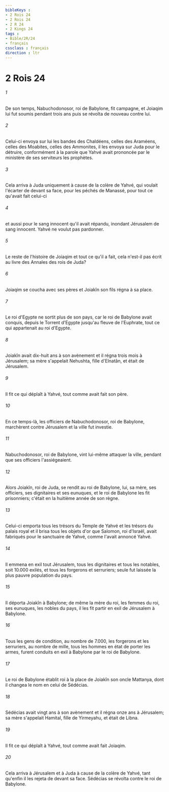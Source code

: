 ```yaml
---
bibleKeys : 
- 2 Rois 24
- 2 Rois 24
- 2 R 24
- 2 Kings 24
tags : 
- Bible/2R/24
- français
cssclass : français
direction : ltr
---
```


# 2 Rois 24

###### 1
De son temps, Nabuchodonosor, roi de Babylone, fit campagne, et Joiaqim lui fut soumis pendant trois ans puis se révolta de nouveau contre lui.
###### 2
Celui-ci envoya sur lui les bandes des Chaldéens, celles des Araméens, celles des Moabites, celles des Ammonites, il les envoya sur Juda pour le détruire, conformément à la parole que Yahvé avait prononcée par le ministère de ses serviteurs les prophètes.
###### 3
Cela arriva à Juda uniquement à cause de la colère de Yahvé, qui voulait l'écarter de devant sa face, pour les péchés de Manassé, pour tout ce qu'avait fait celui-ci
###### 4
et aussi pour le sang innocent qu'il avait répandu, inondant Jérusalem de sang innocent. Yahvé ne voulut pas pardonner.
###### 5
Le reste de l'histoire de Joiaqim et tout ce qu'il a fait, cela n'est-il pas écrit au livre des Annales des rois de Juda?
###### 6
Joiaqim se coucha avec ses pères et Joiakîn son fils régna à sa place.
###### 7
Le roi d'Egypte ne sortit plus de son pays, car le roi de Babylone avait conquis, depuis le Torrent d'Egypte jusqu'au fleuve de l'Euphrate, tout ce qui appartenait au roi d'Egypte.
###### 8
Joiakîn avait dix-huit ans à son avènement et il régna trois mois à Jérusalem; sa mère s'appelait Nehushta, fille d'Elnatân, et était de Jérusalem.
###### 9
Il fit ce qui déplaît à Yahvé, tout comme avait fait son père.
###### 10
En ce temps-là, les officiers de Nabuchodonosor, roi de Babylone, marchèrent contre Jérusalem et la ville fut investie.
###### 11
Nabuchodonosor, roi de Babylone, vint lui-même attaquer la ville, pendant que ses officiers l'assiégeaient.
###### 12
Alors Joiakîn, roi de Juda, se rendit au roi de Babylone, lui, sa mère, ses officiers, ses dignitaires et ses eunuques, et le roi de Babylone les fit prisonniers; c'était en la huitième année de son règne.
###### 13
Celui-ci emporta tous les trésors du Temple de Yahvé et les trésors du palais royal et il brisa tous les objets d'or que Salomon, roi d'Israël, avait fabriqués pour le sanctuaire de Yahvé, comme l'avait annoncé Yahvé.
###### 14
Il emmena en exil tout Jérusalem, tous les dignitaires et tous les notables, soit 10.000 exilés, et tous les forgerons et serruriers; seule fut laissée la plus pauvre population du pays.
###### 15
Il déporta Joiakîn à Babylone; de même la mère du roi, les femmes du roi, ses eunuques, les nobles du pays, il les fit partir en exil de Jérusalem à Babylone.
###### 16
Tous les gens de condition, au nombre de 7.000, les forgerons et les serruriers, au nombre de mille, tous les hommes en état de porter les armes, furent conduits en exil à Babylone par le roi de Babylone.
###### 17
Le roi de Babylone établit roi à la place de Joiakîn son oncle Mattanya, dont il changea le nom en celui de Sédécias.
###### 18
Sédécias avait vingt ans à son avènement et il régna onze ans à Jérusalem; sa mère s'appelait Hamital, fille de Yirmeyahu, et était de Libna.
###### 19
Il fit ce qui déplaît à Yahvé, tout comme avait fait Joiaqim.
###### 20
Cela arriva à Jérusalem et à Juda à cause de la colère de Yahvé, tant qu'enfin il les rejeta de devant sa face. Sédécias se révolta contre le roi de Babylone.
